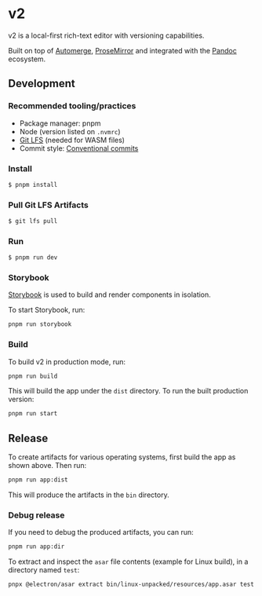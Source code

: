 # v2

v2 is a local-first rich-text editor with versioning capabilities.

Built on top of [Automerge](https://automerge.org/), [ProseMirror](https://prosemirror.net/) and integrated with the [Pandoc](https://pandoc.org/) ecosystem.

## Development

### Recommended tooling/practices

- Package manager: pnpm
- Node (version listed on `.nvmrc`)
- [Git LFS](https://git-lfs.com/) (needed for WASM files)
- Commit style: [Conventional commits](https://www.conventionalcommits.org/)

### Install

```sh
$ pnpm install
```

### Pull Git LFS Artifacts

```sh
$ git lfs pull
```

### Run

```sh
$ pnpm run dev
```

### Storybook

[Storybook](https://storybook.js.org) is used to build and render components in isolation.

To start Storybook, run:

```sh
pnpm run storybook
```

### Build

To build v2 in production mode, run:

```sh
pnpm run build
```

This will build the app under the `dist` directory. To run the built production version:

```sh
pnpm run start
```

## Release

To create artifacts for various operating systems, first build the app as shown above. Then run:

```sh
pnpm run app:dist
```

This will produce the artifacts in the `bin` directory.

### Debug release

If you need to debug the produced artifacts, you can run:

```sh
pnpm run app:dir
```

To extract and inspect the `asar` file contents (example for Linux build), in a directory named `test`:

```sh
pnpx @electron/asar extract bin/linux-unpacked/resources/app.asar test
```
